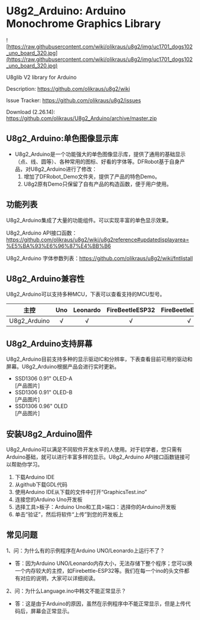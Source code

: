 # U8g2_Arduino: Arduino Monochrome Graphics Library

![https://raw.githubusercontent.com/wiki/olikraus/u8g2/img/uc1701_dogs102_uno_board_320.jpg](https://raw.githubusercontent.com/wiki/olikraus/u8g2/img/uc1701_dogs102_uno_board_320.jpg) 

U8glib V2 library for Arduino

Description: https://github.com/olikraus/u8g2/wiki

Issue Tracker: https://github.com/olikraus/u8g2/issues

Download (2.26.14): https://github.com/olikraus/U8g2_Arduino/archive/master.zip

## U8g2_Arduino:单色图像显示库
* U8g2_Arduino是一个功能强大的单色图像显示库，提供了通用的基础显示（点、线、圆等）、各种常用的图标、好看的字体等。DFRobot基于自身产品，对U8g2_Arduino进行了修改：
   1. 增加了DFRobot_Demo文件夹，提供了产品的特色Demo。
   1. U8g2原有Demo只保留了自有产品的构造函数，便于用户使用。


## 功能列表
U8g2_Arduino集成了大量的功能组件。可以实现丰富的单色显示效果。

U8g2_Arduino API接口函数：https://github.com/olikraus/u8g2/wiki/u8g2reference#updatedisplayarea=%E5%BA%93%E6%96%87%E4%BB%B6

U8g2_Arduino 字体参数列表：https://github.com/olikraus/u8g2/wiki/fntlistall

## U8g2_Arduino兼容性
U8g2_Arduino可以支持多种MCU，下表可以查看支持的MCU型号。

主控          |     Uno      |   Leonardo    |     FireBeetleESP32     |    FireBeetleESP8266    |     m0         |     BK7251      
-----------  | :----------: |  :----------: |  :----------: |  :----------: | :------------: |   ------------
U8g2_Arduino |      √       |       √       |      √        |       √       |       √        |  


## U8g2_Arduino支持屏幕
 
U8g2_Arduino目前支持多种的显示驱动IC和分辨率，下表查看目前可用的驱动和屏幕。U8g2_Arduino根据产品会进行实时更新。<br>

* SSD1306 0.91" OLED-A<br>
[产品图片]
* SSD1306 0.91" OLED-B<br>
[产品图片]
* SSD1306 0.96" OLED<br>
[产品图片]


## 安装U8g2_Arduino固件
U8g2_Arduino可以满足不同软件开发水平的人使用。对于初学者，您只需有Arduino基础，就可以进行丰富多样的显示。U8g2_Arduino API接口函数链接可以帮助你学习。

1. 下载Arduino IDE<br>
1. 从github下载GDL代码<br>
1. 使用Arduino IDE从下载的文件中打开“GraphicsTest.ino”<br>
1. 连接您的Arduino Uno开发板<br>
1. 选择工具>板子：Arduino Uno和工具>端口：选择你的Arduino开发板<br>
1. 单击“验证”，然后将软件“上传”到您的开发板上



## 常见问题

1、问：为什么有的示例程序在Arduino UNO/Leonardo上运行不了？
    
 * 答：因为Arduino UNO/Leonardo内存大小，无法存储下整个程序；您可以换一个内存较大的主控，如Firebettle-ESP32等。我们在每一个ino的头文件都有对应的说明，大家可以详细阅读。<br>

2、问：为什么Language.ino中韩文不能正常显示？

*  答：这是由于Arduino的原因，虽然在示例程序中不能正常显示，但是上传代码后，屏幕会正常显示。
